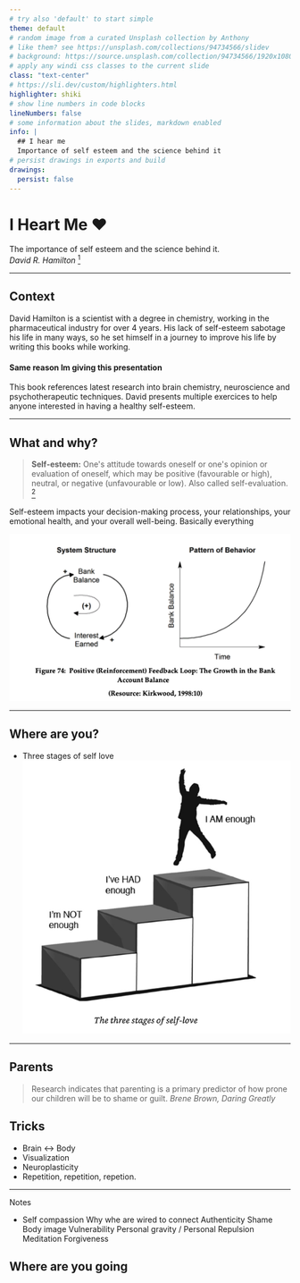 ```yaml
---
# try also 'default' to start simple
theme: default
# random image from a curated Unsplash collection by Anthony
# like them? see https://unsplash.com/collections/94734566/slidev
# background: https://source.unsplash.com/collection/94734566/1920x1080
# apply any windi css classes to the current slide
class: "text-center"
# https://sli.dev/custom/highlighters.html
highlighter: shiki
# show line numbers in code blocks
lineNumbers: false
# some information about the slides, markdown enabled
info: |
  ## I hear me
  Importance of self esteem and the science behind it
# persist drawings in exports and build
drawings:
  persist: false
---
```


# I Heart Me ❤️

The importance of self esteem and the science behind it.
<br />
_David R. Hamilton_ [<sup>1</sup>](https://www.goodreads.com/book/show/21255074-i-heart-me)

---

## Context

David Hamilton is a scientist with a degree in chemistry, working in the pharmaceutical industry for over 4 years. His lack of self-esteem sabotage his life in many ways, so he set himself in a journey to improve his life by writing this books while working.

#### **Same reason Im giving this presentation**

This book references latest research into brain chemistry, neuroscience and psychotherapeutic techniques. David presents multiple exercices to help anyone interested in having a healthy self-esteem.

---

## What and why?

> **Self-esteem:** One's attitude towards oneself or one's opinion or evaluation of oneself, which may be positive (favourable or high), neutral, or negative (unfavourable or low). Also called self-evaluation. [<sup>2</sup>](https://www.oxfordreference.com/view/10.1093/oi/authority.20110803100453258)

Self-esteem impacts your decision-making process, your relationships, your emotional health, and your overall well-being. Basically everything

<img src="/images/positive-reinforcement.png" />

---

## Where are you?

- Three stages of self love
  <img src="/images/tree-stages-love.png" class="" />

---

## Parents

> Research indicates that parenting is a primary predictor of how prone our children will be to shame or guilt. _Brene Brown, Daring Greatly_

## Tricks

- Brain <-> Body
- Visualization
- Neuroplasticity
- Repetition, repetition, repetion.

---

Notes

- Self compassion
  Why whe are wired to connect
  Authenticity
  Shame
  Body image
  Vulnerability
  Personal gravity / Personal Repulsion
  Meditation
  Forgiveness

## Where are you going
